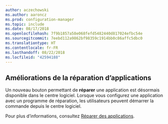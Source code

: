 ```yaml
---
author: aczechowski
ms.author: aaroncz
ms.prod: configuration-manager
ms.topic: include
ms.date: 08/17/2018
ms.openlocfilehash: 7f9b1857a58e068fefd5482440d817024efbc54e
ms.sourcegitcommit: 7eebd112a9862bf98359c1914bb0c86affc5dbc0
ms.translationtype: HT
ms.contentlocale: fr-FR
ms.lasthandoff: 08/22/2018
ms.locfileid: "42594188"
---
```

## <a name="bkmk_repair"></a> Améliorations de la réparation d’applications
<!--1357866-->

Un nouveau bouton permettant de **réparer** une application est désormais disponible dans le centre logiciel. Lorsque vous configurez une application avec un programme de réparation, les utilisateurs peuvent démarrer la commande depuis le centre logiciel. 

Pour plus d’informations, consultez [Réparer des applications](/sccm/core/get-started/capabilities-in-technical-preview-1807#bkmk_app-repair).

